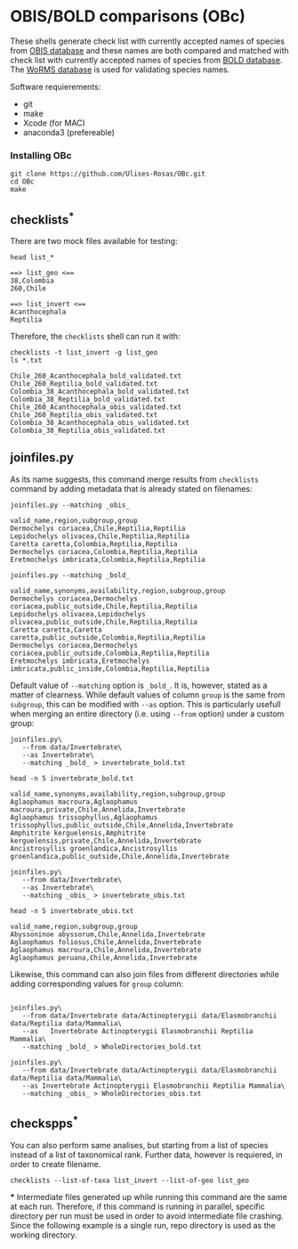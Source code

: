 # OBIS/BOLD comparisons (OBc)

These shells generate check list with currently accepted names of species from [OBIS database](http://iobis.org/) and these names are both compared and matched with check list with currently accepted names of species from [BOLD database](http://www.boldsystems.org/). The [WoRMS database](http://www.marinespecies.org/) is used for validating species names.

Software requierements:
* git
* make
* Xcode (for MAC)
* anaconda3 (prefereable)

### Installing OBc

```Shell
git clone https://github.com/Ulises-Rosas/OBc.git
cd OBc
make
```

## checklists<sup>\*</sup>

There are two mock files available for testing:
```Shell
head list_*
```

```
==> list_geo <==
38,Colombia
260,Chile

==> list_invert <==
Acanthocephala
Reptilia
```
Therefore, the `checklists` shell can run it with:
```Shell
checklists -t list_invert -g list_geo
ls *.txt
```

```
Chile_260_Acanthocephala_bold_validated.txt    Chile_260_Reptilia_bold_validated.txt          Colombia_38_Acanthocephala_bold_validated.txt  Colombia_38_Reptilia_bold_validated.txt
Chile_260_Acanthocephala_obis_validated.txt    Chile_260_Reptilia_obis_validated.txt          Colombia_38_Acanthocephala_obis_validated.txt  Colombia_38_Reptilia_obis_validated.txt
```


## joinfiles.py

As its name suggests, this command merge results from `checklists` command by adding metadata that is already stated on filenames:

```Shell
joinfiles.py --matching _obis_
```

```
valid_name,region,subgroup,group
Dermochelys coriacea,Chile,Reptilia,Reptilia
Lepidochelys olivacea,Chile,Reptilia,Reptilia
Caretta caretta,Colombia,Reptilia,Reptilia
Dermochelys coriacea,Colombia,Reptilia,Reptilia
Eretmochelys imbricata,Colombia,Reptilia,Reptilia
```

```Shell
joinfiles.py --matching _bold_
```

```
valid_name,synonyms,availability,region,subgroup,group
Dermochelys coriacea,Dermochelys coriacea,public_outside,Chile,Reptilia,Reptilia
Lepidochelys olivacea,Lepidochelys olivacea,public_outside,Chile,Reptilia,Reptilia
Caretta caretta,Caretta caretta,public_outside,Colombia,Reptilia,Reptilia
Dermochelys coriacea,Dermochelys coriacea,public_outside,Colombia,Reptilia,Reptilia
Eretmochelys imbricata,Eretmochelys imbricata,public_inside,Colombia,Reptilia,Reptilia
```

Default value of `--matching` option is `_bold_`. It is, however, stated as a matter of clearness. While default values of  column `group` is the same from `subgroup`, this can be modified with `--as` option. This is particularly usefull when merging an entire directory (i.e. using `--from` option) under a custom group:

```Shell
joinfiles.py\
   --from data/Invertebrate\
   --as Invertebrate\
   --matching _bold_ > invertebrate_bold.txt 

head -n 5 invertebrate_bold.txt
```
```
valid_name,synonyms,availability,region,subgroup,group
Aglaophamus macroura,Aglaophamus macroura,private,Chile,Annelida,Invertebrate
Aglaophamus trissophyllus,Aglaophamus trissophyllus,public_outside,Chile,Annelida,Invertebrate
Amphitrite kerguelensis,Amphitrite kerguelensis,private,Chile,Annelida,Invertebrate
Ancistrosyllis groenlandica,Ancistrosyllis groenlandica,public_outside,Chile,Annelida,Invertebrate
```
```Shell
joinfiles.py\
   --from data/Invertebrate\
   --as Invertebrate\
   --matching _obis_ > invertebrate_obis.txt
             
head -n 5 invertebrate_obis.txt
```
```
valid_name,region,subgroup,group
Abyssoninoe abyssorum,Chile,Annelida,Invertebrate
Aglaophamus foliosus,Chile,Annelida,Invertebrate
Aglaophamus macroura,Chile,Annelida,Invertebrate
Aglaophamus peruana,Chile,Annelida,Invertebrate
```

Likewise, this command can also join files from different directories while adding corresponding values for `group` column:

```Shell

joinfiles.py\
   --from data/Invertebrate data/Actinopterygii data/Elasmobranchii data/Reptilia data/Mammalia\
   --as   Invertebrate Actinopterygii Elasmobranchii Reptilia Mammalia\
   --matching _bold_ > WholeDirectories_bold.txt
```

```Shell
joinfiles.py\
   --from data/Invertebrate data/Actinopterygii data/Elasmobranchii data/Reptilia data/Mammalia\
   --as Invertebrate Actinopterygii Elasmobranchii Reptilia Mammalia\
   --matching _obis_ > WholeDirectories_obis.txt
```



## checkspps<sup>\*</sup>

You can also perform same analises, but starting from a list of species instead of a list of taxonomical rank. Further data, however is requiered, in order to create filename.


```Shell
checklists --list-of-taxa list_invert --list-of-geo list_geo
```


**\*** Intermediate files generated up while running this command are the same at each run. Therefore, if this command is running in parallel, specific directory per run must be used in order to avoid intermediate file crashing. Since the following example is a single run, repo directory is used as the working directory.
